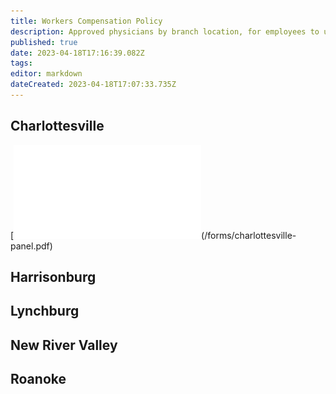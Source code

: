 ```yaml
---
title: Workers Compensation Policy
description: Approved physicians by branch location, for employees to use for a work related injury that does not necessitate going to the ER
published: true
date: 2023-04-18T17:16:39.082Z
tags: 
editor: markdown
dateCreated: 2023-04-18T17:07:33.735Z
---
```


## Charlottesville
[![charlottesville-panel.pdf](/forms/charlottesville-panel.pdf)(/forms/charlottesville-panel.pdf)

## Harrisonburg


## Lynchburg


## New River Valley


## Roanoke
